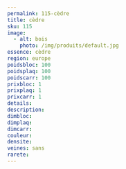 ```yaml
---
permalink: 115-cèdre
title: cèdre
sku: 115
image: 
  - alt: bois
    photo: /img/produits/default.jpg
essence: cèdre
region: europe
poidsbloc: 100
poidsplaq: 100
poidscarr: 100
prixbloc: 1
prixplaq: 1
prixcarr: 1
details: 
description: 
dimbloc: 
dimplaq: 
dimcarr: 
couleur: 
densite: 
veines: sans
rarete: 
---
```

